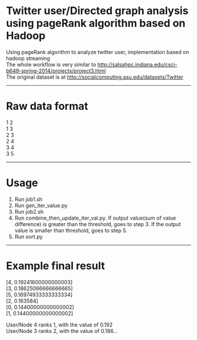 # Twitter user/Directed graph analysis using pageRank algorithm based on Hadoop
Using pageRank algorithm to analyze twitter user, implementation based on hadoop streaming
<br>
The whole workflow is very similar to http://salsahpc.indiana.edu/csci-b649-spring-2014/projects/project3.html
<br>
The original dataset is at http://socialcomputing.asu.edu/datasets/Twitter
**********************************************
# Raw data format
1 2<br>
1 3<br>
2 3<br>
2 4<br>
3 4<br>
3 5
***********************************************
# Usage
1. Run job1.sh
2. Run gen_iter_value.py
3. Run job2.sh
4. Run combine_then_update_iter_val.py. If output value(sum of value difference) is greater than the threshold, goes to step 3. 
If the output value is smaller than threshold, goes to step 5.
5. Run sort.py

***********************************************
# Example final result
[4, 0.19241600000000003]<br>
[3, 0.18625066666666665]<br>
[5, 0.16974933333333334]<br>
[2, 0.163584]<br>
[0, 0.14400000000000002]<br>
[1, 0.14400000000000002]

User/Node 4 ranks 1, with the value of 0.192<br>
User/Node 3 ranks 2, with the value of 0.186...
